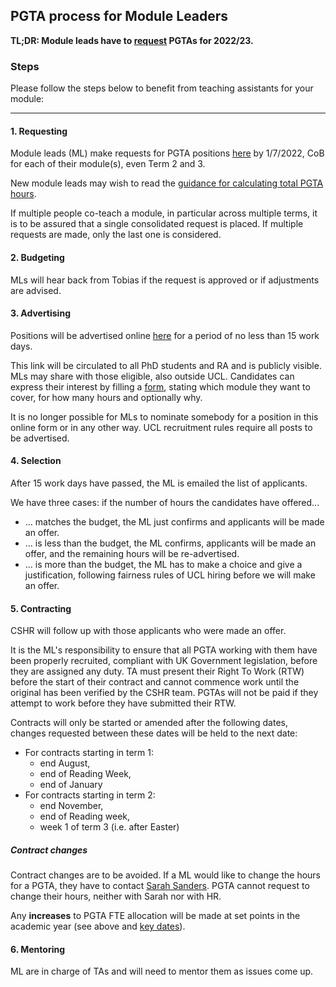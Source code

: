 ## PGTA process for Module Leaders

**TL;DR: Module leads have to [request](https://forms.gle/X311EkXpwZkkgWwX7) PGTAs for 2022/23.**

### Steps

Please follow the steps below to benefit from teaching assistants for your module:

-------

#### 1. Requesting

Module leads (ML) make requests for PGTA positions [here](https://forms.gle/X311EkXpwZkkgWwX7) by 1/7/2022, CoB for each
of their module(s), even Term 2 and 3.

New module leads may wish to read the [guidance for calculating total PGTA hours](hours.html).

If multiple people co-teach a module, in particular across multiple terms, it is to be assured that a single
consolidated request is placed. If multiple requests are made, only the last one is considered.

#### 2. Budgeting

MLs will hear back from Tobias if the request is approved or if adjustments are advised.

#### 3. Advertising

Positions will be advertised online [here](https://tinyurl.com/mm69m93w) for a period of no less than 15 work days.

This link will be circulated to all PhD students and RA and is publicly visible. MLs may share with those eligible, also
outside UCL. Candidates can express their interest by filling a [form](https://forms.gle/vqfNfGuxjxzaK9no6), stating
which module they want to cover, for how many hours and optionally why.

It is no longer possible for MLs to nominate somebody for a position in this online form or in any other way. UCL
recruitment rules require all posts to be advertised.

#### 4. Selection

After 15 work days have passed, the ML is emailed the list of applicants.

We have three cases: if the number of hours the candidates have offered...

- ... matches the budget, the ML just confirms and applicants will be made an offer.
- ... is less than the budget, the ML confirms, applicants will be made an offer, and the remaining hours will be
  re-advertised.
- ... is more than the budget, the ML has to make a choice and give a justification, following fairness rules of UCL
  hiring before we will make an offer.

#### 5. Contracting

CSHR will follow up with those applicants who were made an offer.

It is the ML's responsibility to ensure that all PGTA working with them have been properly recruited, compliant with UK
Government legislation, before they are assigned any duty. TA must present their Right To Work (RTW) before the start of
their contract and cannot commence work until the original has been verified by the CSHR team. PGTAs will not be paid if
they attempt to work before they have submitted their RTW.

Contracts will only be started or amended after the following dates, changes requested between these dates will be held
to the next date:

- For contracts starting in term 1:
    - end August,
    - end of Reading Week,
    - end of January
- For contracts starting in term 2:
    - end November,
    - end of Reading week,
    - week 1 of term 3 (i.e. after Easter)

##### Contract changes
Contract changes are to be avoided. If a ML would like to change the hours for a PGTA, they have to contact [Sarah Sanders](mailto:csc.postgradta@ucl.ac.uk). PGTA
cannot request to change their hours, neither with Sarah nor with HR.

Any **increases** to PGTA FTE allocation will be made at set points in the academic year (see above
and [key dates](/index#key-dates)).

#### 6. Mentoring

ML are in charge of TAs and will need to mentor them as issues come up.


